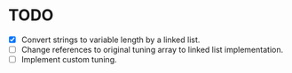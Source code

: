 # TODO

- [x] Convert strings to variable length by a linked list.
- [ ] Change references to original tuning array to linked list implementation.
- [ ] Implement custom tuning.
